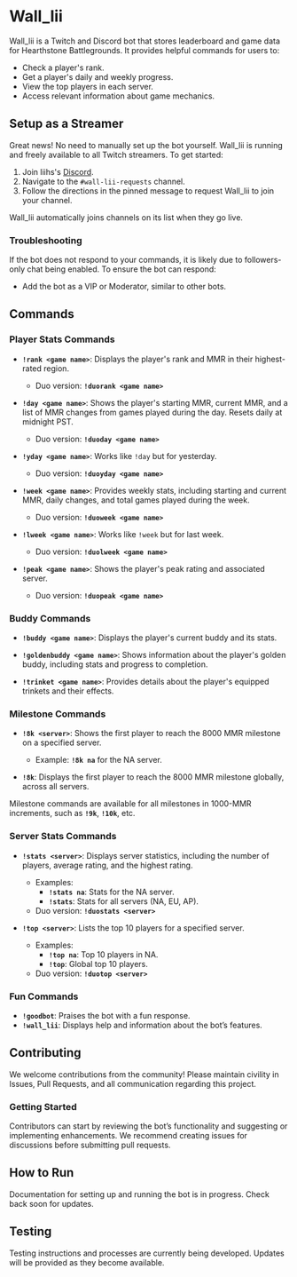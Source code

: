 # Wall_lii

Wall_lii is a Twitch and Discord bot that stores leaderboard and game data for Hearthstone Battlegrounds. It provides helpful commands for users to:

- Check a player's rank.
- Get a player's daily and weekly progress.
- View the top players in each server.
- Access relevant information about game mechanics.

## Setup as a Streamer

Great news! No need to manually set up the bot yourself. Wall_lii is running and freely available to all Twitch streamers. To get started:

1. Join liihs's [Discord](https://discord.com/invite/C6NguFf).
2. Navigate to the `#wall-lii-requests` channel.
3. Follow the directions in the pinned message to request Wall_lii to join your channel.

Wall_lii automatically joins channels on its list when they go live.

### Troubleshooting

If the bot does not respond to your commands, it is likely due to followers-only chat being enabled. To ensure the bot can respond:

- Add the bot as a VIP or Moderator, similar to other bots.

## Commands

### Player Stats Commands

- **`!rank <game name>`**: Displays the player's rank and MMR in their highest-rated region.  
  - Duo version: **`!duorank <game name>`**

- **`!day <game name>`**: Shows the player's starting MMR, current MMR, and a list of MMR changes from games played during the day. Resets daily at midnight PST.  
  - Duo version: **`!duoday <game name>`**

- **`!yday <game name>`**: Works like `!day` but for yesterday.  
  - Duo version: **`!duoyday <game name>`**

- **`!week <game name>`**: Provides weekly stats, including starting and current MMR, daily changes, and total games played during the week.  
  - Duo version: **`!duoweek <game name>`**

- **`!lweek <game name>`**: Works like `!week` but for last week.  
  - Duo version: **`!duolweek <game name>`**

- **`!peak <game name>`**: Shows the player's peak rating and associated server.  
  - Duo version: **`!duopeak <game name>`**

### Buddy Commands

- **`!buddy <game name>`**: Displays the player's current buddy and its stats.  

- **`!goldenbuddy <game name>`**: Shows information about the player's golden buddy, including stats and progress to completion.  

- **`!trinket <game name>`**: Provides details about the player's equipped trinkets and their effects.  

### Milestone Commands

- **`!8k <server>`**: Shows the first player to reach the 8000 MMR milestone on a specified server.  
  - Example: **`!8k na`** for the NA server.  

- **`!8k`**: Displays the first player to reach the 8000 MMR milestone globally, across all servers.

Milestone commands are available for all milestones in 1000-MMR increments, such as **`!9k`**, **`!10k`**, etc.

### Server Stats Commands

- **`!stats <server>`**: Displays server statistics, including the number of players, average rating, and the highest rating.  
  - Examples:  
    - **`!stats na`**: Stats for the NA server.  
    - **`!stats`**: Stats for all servers (NA, EU, AP).  
  - Duo version: **`!duostats <server>`**

- **`!top <server>`**: Lists the top 10 players for a specified server.  
  - Examples:  
    - **`!top na`**: Top 10 players in NA.  
    - **`!top`**: Global top 10 players.  
  - Duo version: **`!duotop <server>`**

### Fun Commands

- **`!goodbot`**: Praises the bot with a fun response.
- **`!wall_lii`**: Displays help and information about the bot’s features.

## Contributing

We welcome contributions from the community! Please maintain civility in Issues, Pull Requests, and all communication regarding this project.

### Getting Started

Contributors can start by reviewing the bot’s functionality and suggesting or implementing enhancements. We recommend creating issues for discussions before submitting pull requests.

## How to Run

Documentation for setting up and running the bot is in progress. Check back soon for updates.

## Testing

Testing instructions and processes are currently being developed. Updates will be provided as they become available.
